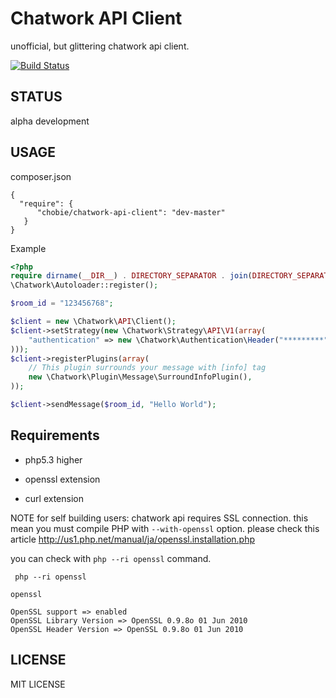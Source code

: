 # Chatwork API Client

unofficial, but glittering chatwork api client.

[![Build Status](https://secure.travis-ci.org/chobie/chatwork-api-client.png)](http://travis-ci.org/chobie/chatwork-api-client)

STATUS
--------------------------

alpha development

USAGE
--------------------------

composer.json

````
{
  "require": {
      "chobie/chatwork-api-client": "dev-master"
   }
}
````


Example

````php
<?php
require dirname(__DIR__) . DIRECTORY_SEPARATOR . join(DIRECTORY_SEPARATOR, array("src", "Chatwork", "Autoloader.php"));
\Chatwork\Autoloader::register();

$room_id = "123456768";

$client = new \Chatwork\API\Client();
$client->setStrategy(new \Chatwork\Strategy\API\V1(array(
    "authentication" => new \Chatwork\Authentication\Header("*********"),
)));
$client->registerPlugins(array(
    // This plugin surrounds your message with [info] tag
    new \Chatwork\Plugin\Message\SurroundInfoPlugin(),
));

$client->sendMessage($room_id, "Hello World");
````


Requirements
------------

* php5.3 higher

* openssl extension

* curl extension

NOTE for self building users: chatwork api requires SSL connection. this mean you must compile PHP
with `--with-openssl` option. please check this article http://us1.php.net/manual/ja/openssl.installation.php

you can check with `php --ri openssl` command.

````
 php --ri openssl

openssl

OpenSSL support => enabled
OpenSSL Library Version => OpenSSL 0.9.8o 01 Jun 2010
OpenSSL Header Version => OpenSSL 0.9.8o 01 Jun 2010
````


LICENSE
-------

MIT LICENSE